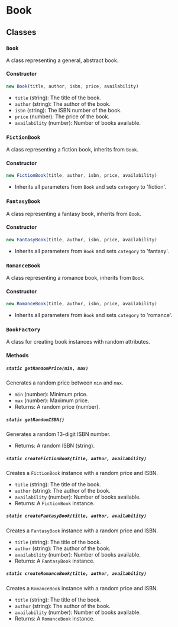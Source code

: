 # Book

## Classes

### `Book`
A class representing a general, abstract book.

#### Constructor
```js
new Book(title, author, isbn, price, availability)
```
- `title` (string): The title of the book.
- `author` (string): The author of the book.
- `isbn` (string): The ISBN number of the book.
- `price` (number): The price of the book.
- `availability` (number): Number of books available.

### `FictionBook`
A class representing a fiction book, inherits from `Book`.

#### Constructor
```js
new FictionBook(title, author, isbn, price, availability)
```
- Inherits all parameters from `Book` and sets `category` to 'fiction'.

### `FantasyBook`
A class representing a fantasy book, inherits from `Book`.

#### Constructor
```js
new FantasyBook(title, author, isbn, price, availability)
```
- Inherits all parameters from `Book` and sets `category` to 'fantasy'.

### `RomanceBook`
A class representing a romance book, inherits from `Book`.

#### Constructor
```js
new RomanceBook(title, author, isbn, price, availability)
```
- Inherits all parameters from `Book` and sets `category` to 'romance'.

### `BookFactory`
A class for creating book instances with random attributes.

#### Methods

##### `static getRandomPrice(min, max)`
Generates a random price between `min` and `max`.

- `min` (number): Minimum price.
- `max` (number): Maximum price.
- Returns: A random price (number).

##### `static getRandomISBN()`
Generates a random 13-digit ISBN number.

- Returns: A random ISBN (string).

##### `static createFictionBook(title, author, availability)`
Creates a `FictionBook` instance with a random price and ISBN.

- `title` (string): The title of the book.
- `author` (string): The author of the book.
- `availability` (number): Number of books available.
- Returns: A `FictionBook` instance.

##### `static createFantasyBook(title, author, availability)`
Creates a `FantasyBook` instance with a random price and ISBN.

- `title` (string): The title of the book.
- `author` (string): The author of the book.
- `availability` (number): Number of books available.
- Returns: A `FantasyBook` instance.

##### `static createRomanceBook(title, author, availability)`
Creates a `RomanceBook` instance with a random price and ISBN.

- `title` (string): The title of the book.
- `author` (string): The author of the book.
- `availability` (number): Number of books available.
- Returns: A `RomanceBook` instance.